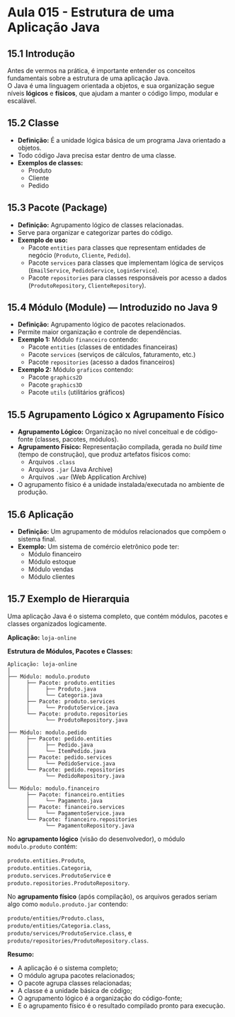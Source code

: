 # Aula 015 - Estrutura de uma Aplicação Java

## 15.1 Introdução
Antes de vermos na prática, é importante entender os conceitos fundamentais sobre a estrutura de uma aplicação Java.  
O Java é uma linguagem orientada a objetos, e sua organização segue níveis **lógicos** e **físicos**, que ajudam a manter o código limpo, modular e escalável.

## 15.2 Classe
- **Definição:** É a unidade lógica básica de um programa Java orientado a objetos.
- Todo código Java precisa estar dentro de uma classe.
- **Exemplos de classes:**
  - Produto
  - Cliente
  - Pedido

## 15.3 Pacote (Package)
- **Definição:** Agrupamento lógico de classes relacionadas.
- Serve para organizar e categorizar partes do código.
- **Exemplo de uso:**
  - Pacote `entities` para classes que representam entidades de negócio (`Produto`, `Cliente`, `Pedido`).
  - Pacote `services` para classes que implementam lógica de serviços (`EmailService`, `PedidoService`, `LoginService`).
  - Pacote `repositories` para classes responsáveis por acesso a dados (`ProdutoRepository`, `ClienteRepository`).

## 15.4 Módulo (Module) — Introduzido no Java 9
- **Definição:** Agrupamento lógico de pacotes relacionados.
- Permite maior organização e controle de dependências.
- **Exemplo 1:** Módulo `financeiro` contendo:
  - Pacote `entities` (classes de entidades financeiras)
  - Pacote `services` (serviços de cálculos, faturamento, etc.)
  - Pacote `repositories` (acesso a dados financeiros)
- **Exemplo 2:** Módulo `graficos` contendo:
  - Pacote `graphics2D`
  - Pacote `graphics3D`
  - Pacote `utils` (utilitários gráficos)

## 15.5 Agrupamento Lógico x Agrupamento Físico
- **Agrupamento Lógico:** Organização no nível conceitual e de código-fonte (classes, pacotes, módulos).
- **Agrupamento Físico:** Representação compilada, gerada no *build time* (tempo de construção), que produz artefatos físicos como:
  - Arquivos `.class`
  - Arquivos `.jar` (Java Archive)
  - Arquivos `.war` (Web Application Archive)
- O agrupamento físico é a unidade instalada/executada no ambiente de produção.

## 15.6 Aplicação
- **Definição:** Um agrupamento de módulos relacionados que compõem o sistema final.
- **Exemplo:** Um sistema de comércio eletrônico pode ter:
  - Módulo financeiro
  - Módulo estoque
  - Módulo vendas
  - Módulo clientes

## 15.7 Exemplo de Hierarquia
Uma aplicação Java é o sistema completo, que contém módulos, pacotes e classes organizados logicamente.  

**Aplicação:** `loja-online`  

**Estrutura de Módulos, Pacotes e Classes:**
```
Aplicação: loja-online  
│  
├── Módulo: modulo.produto  
│     ├── Pacote: produto.entities  
│     │     ├── Produto.java  
│     │     └── Categoria.java  
│     ├── Pacote: produto.services  
│     │     └── ProdutoService.java  
│     └── Pacote: produto.repositories  
│           └── ProdutoRepository.java  
│  
├── Módulo: modulo.pedido  
│     ├── Pacote: pedido.entities  
│     │     ├── Pedido.java  
│     │     └── ItemPedido.java  
│     ├── Pacote: pedido.services  
│     │     └── PedidoService.java  
│     └── Pacote: pedido.repositories  
│           └── PedidoRepository.java  
│  
└── Módulo: modulo.financeiro  
      ├── Pacote: financeiro.entities  
      │     └── Pagamento.java  
      ├── Pacote: financeiro.services  
      │     └── PagamentoService.java  
      └── Pacote: financeiro.repositories  
            └── PagamentoRepository.java  
```

No **agrupamento lógico** (visão do desenvolvedor), o módulo `modulo.produto` contém: 

`produto.entities.Produto`,  
`produto.entities.Categoria`,  
`produto.services.ProdutoService` e  
`produto.repositories.ProdutoRepository`.  

No **agrupamento físico** (após compilação), os arquivos gerados seriam algo como
`modulo.produto.jar` contendo:  

`produto/entities/Produto.class`,  
`produto/entities/Categoria.class`,  
`produto/services/ProdutoService.class`, e
`produto/repositories/ProdutoRepository.class`.  

**Resumo:**  
- A aplicação é o sistema completo;  
- O módulo agrupa pacotes relacionados;  
- O pacote agrupa classes relacionadas;  
- A classe é a unidade básica de código;  
- O agrupamento lógico é a organização do código-fonte;  
- E o agrupamento físico é o resultado compilado pronto para execução.